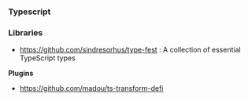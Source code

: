 ### Typescript

### Libraries
* https://github.com/sindresorhus/type-fest : A collection of essential TypeScript types

**Plugins**
- https://github.com/madou/ts-transform-defi
